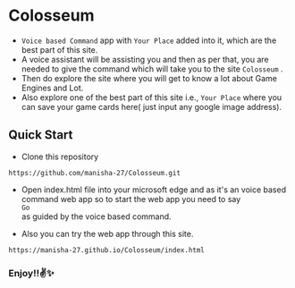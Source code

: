 # Colosseum

- `Voice based Command` app with `Your Place` added into it, which are the best part of this site.
- A voice assistant will be assisting you and then as per that, you are needed to give the command which will take you to the site `Colosseum` .
- Then do explore the site where you will get to know a lot about Game Engines and Lot.
- Also explore one of the best part of this site i.e., `Your Place` where you can save your game cards here( just input any google image address).

## Quick Start
- Clone this repository

```
https://github.com/manisha-27/Colosseum.git
```
- Open index.html file into your microsoft edge and as it's an voice based command web app so to start the web app you need to say <br>
`Go` 
<br> as guided by the voice based command.

- Also you can try the web app through this site.

```
https://manisha-27.github.io/Colosseum/index.html
```

### Enjoy!!✌✨
